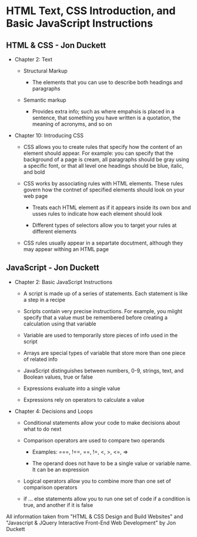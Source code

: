 # HTML Text, CSS Introduction, and Basic JavaScript Instructions

## HTML & CSS - Jon Duckett

- Chapter 2: Text

  - Structural Markup

    - The elements that you can use to describe both headings and paragraphs

  - Semantic markup

    - Provides extra info; such as where empahsis is placed in a sentence, that something you have written is a quotation, the meaning of acronyms, and so on

- Chapter 10: Introducing CSS

  - CSS allows you to create rules that specify how the content of an element should appear. For example: you can specify that the background of a page is cream, all paragraphs should be gray using a specific font, or that all level one headings should be blue, italic, and bold

  - CSS works by associating rules with HTML elements. These rules govern how the contnet of specified elements should look on your web page

    - Treats each HTML element as if it appears inside its own box and usses rules to indicate how each element should look

    - Different types of selectors allow you to target your rules at different elements
  
  - CSS rules usually appear in a separtate docutment, although they may appear withing an HTML page

## JavaScript - Jon Duckett

- Chapter 2: Basic JavaScript Instructions

  - A script is made up of a series of statements. Each statement is like a step in a recipe
  
  - Scripts contain very precise instructions. For example, you miight specify that a value must be remembered before creating a calculation using that variable

  - Variable are used to temporarily store pieces of info used in the script

  - Arrays are special types of variable that store more than one piece of related info

  - JavaScript distinguishes between numbers, 0-9, strings, text, and Boolean values, true or false

  - Expressions evaluate into a single value

  - Expressions rely on operators to calculate a value

- Chapter 4: Decisions and Loops

  - Conditional statements allow your code to make decisions about what to do next

  - Comparison operators are used to compare two operands
  
    - Examples: ===, !==, ==, !=, <, >, <=, =>

    - The operand does not have to be a single value or variable name. It can be an expression
  
  - Logical operators allow you to combine more than one set of comparison operators

  - if ... else statements allow you to run one set of code if a condition is true, and another if it is false

All information taken from "HTML & CSS Design and Build Websites" and "Javascript & JQuery Interactive Front-End Web Development" by Jon Duckett